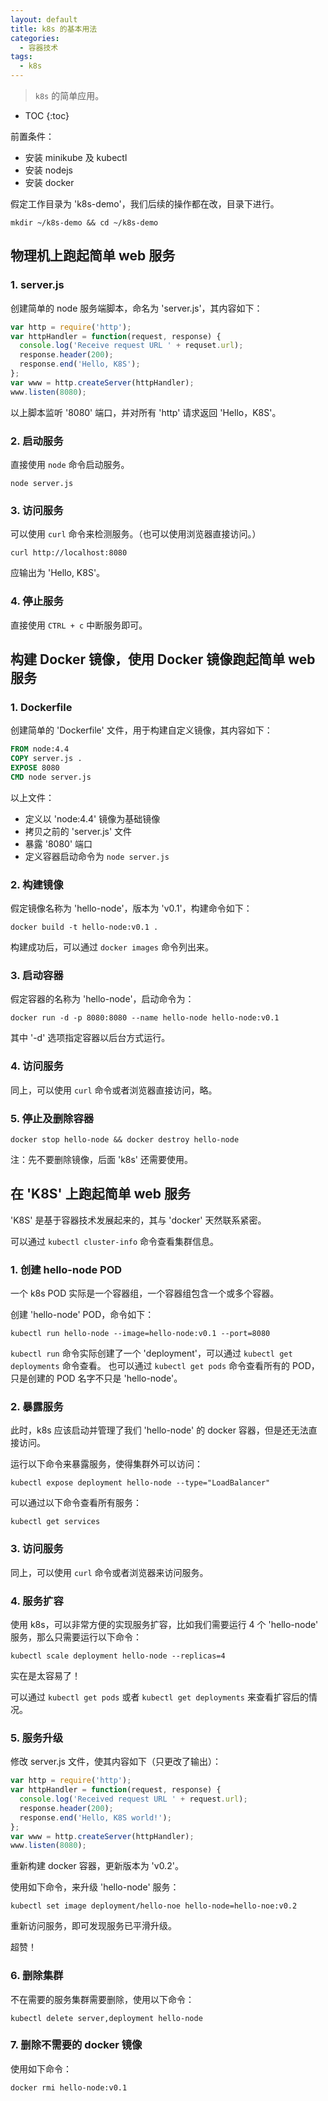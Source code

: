 ```yaml
---
layout: default
title: k8s 的基本用法
categories: 
  - 容器技术
tags: 
  - k8s
---
```


> `k8s` 的简单应用。

<!-- more -->
* TOC
{:toc}

前置条件：
- 安装 minikube 及 kubectl
- 安装 nodejs
- 安装 docker

假定工作目录为 'k8s-demo'，我们后续的操作都在改，目录下进行。

```shell
mkdir ~/k8s-demo && cd ~/k8s-demo
```

## 物理机上跑起简单 web 服务

### 1. server.js

创建简单的 node 服务端脚本，命名为 'server.js'，其内容如下：

```javascript
var http = require('http');
var httpHandler = function(request, response) {
  console.log('Receive request URL ' + requset.url);
  response.header(200);
  response.end('Hello, K8S');
};
var www = http.createServer(httpHandler);
www.listen(8080);
```

以上脚本监听 '8080' 端口，并对所有 'http' 请求返回 'Hello，K8S'。

### 2. 启动服务

直接使用 `node` 命令启动服务。

```shell
node server.js
```

### 3. 访问服务

可以使用 `curl` 命令来检测服务。（也可以使用浏览器直接访问。）

```shell
curl http://localhost:8080
```

应输出为 'Hello, K8S'。

### 4. 停止服务

直接使用 `CTRL + c` 中断服务即可。

## 构建 Docker 镜像，使用 Docker 镜像跑起简单 web 服务

### 1. Dockerfile

创建简单的 'Dockerfile' 文件，用于构建自定义镜像，其内容如下：

```dockerfile
FROM node:4.4
COPY server.js .
EXPOSE 8080
CMD node server.js
```

以上文件：
- 定义以 'node:4.4' 镜像为基础镜像
- 拷贝之前的 'server.js' 文件
- 暴露 '8080' 端口
- 定义容器启动命令为 `node server.js`

### 2. 构建镜像

假定镜像名称为 'hello-node'，版本为 'v0.1'，构建命令如下：

```shell
docker build -t hello-node:v0.1 .
```

构建成功后，可以通过 `docker images` 命令列出来。

### 3. 启动容器

假定容器的名称为 'hello-node'，启动命令为：

```shell
docker run -d -p 8080:8080 --name hello-node hello-node:v0.1
```

其中 '-d' 选项指定容器以后台方式运行。

### 4. 访问服务

同上，可以使用 `curl` 命令或者浏览器直接访问，略。

### 5. 停止及删除容器

```shell
docker stop hello-node && docker destroy hello-node
```

注：先不要删除镜像，后面 'k8s' 还需要使用。

## 在 'K8S' 上跑起简单 web 服务

'K8S' 是基于容器技术发展起来的，其与 'docker' 天然联系紧密。

可以通过 `kubectl cluster-info` 命令查看集群信息。

### 1. 创建 hello-node POD

一个 k8s POD 实际是一个容器组，一个容器组包含一个或多个容器。

创建 'hello-node' POD，命令如下：

```shell
kubectl run hello-node --image=hello-node:v0.1 --port=8080
```

`kubectl run` 命令实际创建了一个 'deployment'，可以通过 `kubectl get deployments` 命令查看。
也可以通过 `kubectl get pods` 命令查看所有的 POD，只是创建的 POD 名字不只是 'hello-node'。

### 2. 暴露服务

此时，k8s 应该启动并管理了我们 'hello-node' 的 docker 容器，但是还无法直接访问。

运行以下命令来暴露服务，使得集群外可以访问：

```shell
kubectl expose deployment hello-node --type="LoadBalancer"
```

可以通过以下命令查看所有服务：

```shell
kubectl get services
```

### 3. 访问服务

同上，可以使用 `curl` 命令或者浏览器来访问服务。

### 4. 服务扩容

使用 k8s，可以非常方便的实现服务扩容，比如我们需要运行 4 个 'hello-node' 服务，那么只需要运行以下命令：

```shell
kubectl scale deployment hello-node --replicas=4
```

实在是太容易了！

可以通过 `kubectl get pods` 或者 `kubectl get deployments` 来查看扩容后的情况。

### 5. 服务升级

修改 server.js 文件，使其内容如下（只更改了输出）：

```javascript
var http = require('http');
var httpHandler = function(request, response) {
  console.log('Received request URL ' + request.url);
  response.header(200);
  response.end('Hello, K8S world!');
};
var www = http.createServer(httpHandler);
www.listen(8080);
```
重新构建 docker 容器，更新版本为 'v0.2'。

使用如下命令，来升级 'hello-node' 服务：

```shell
kubectl set image deployment/hello-noe hello-node=hello-noe:v0.2
```

重新访问服务，即可发现服务已平滑升级。

超赞！

### 6. 删除集群

不在需要的服务集群需要删除，使用以下命令：

```shell
kubectl delete server,deployment hello-node
```

### 7. 删除不需要的 docker 镜像

使用如下命令：

```shell
docker rmi hello-node:v0.1
```
